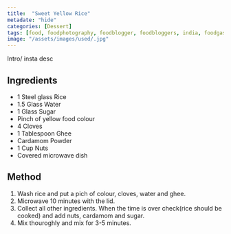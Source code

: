 ```yaml
---
title:  "Sweet Yellow Rice"
metadate: "hide"
categories: [Dessert]
tags: [food, foodphotography, foodblogger, foodbloggers, india, foodgasm, indianfood, love, foodcoma, foodporn,indiancooking, indianrecipe, foodlovers, indianfood, indianfoodbloggers, foodiesofinstagram, foodlove, indian, indiancouple, eatlocal, eathealthy, eatwell, desifood, trending, tasty, taste, yummyinmytummy, foodie, instafood, instafoodie, foodstagram, instagood, passionatepaprika, foodblog, easy, indian, recipe, mothersrecipe, cooking, easycooking, easyrecipe, simple, simplefood ]
image: "/assets/images/used/.jpg"
---
```


Intro/ insta desc 

## Ingredients

- 1 Steel glass Rice
- 1.5 Glass Water 
- 1 Glass Sugar
- Pinch of yellow food colour
- 4 Cloves
- 1 Tablespoon Ghee
- Cardamom Powder
- 1 Cup Nuts
- Covered microwave dish

## Method

1. Wash rice and put a pich of colour, cloves, water and ghee.
2. Microwave 10 minutes with the lid. 
3. Collect all other ingredients. When the time is over check(rice should be cooked) and add nuts, cardamom and sugar.
4. Mix thouroghly and mix for 3-5 minutes. 

